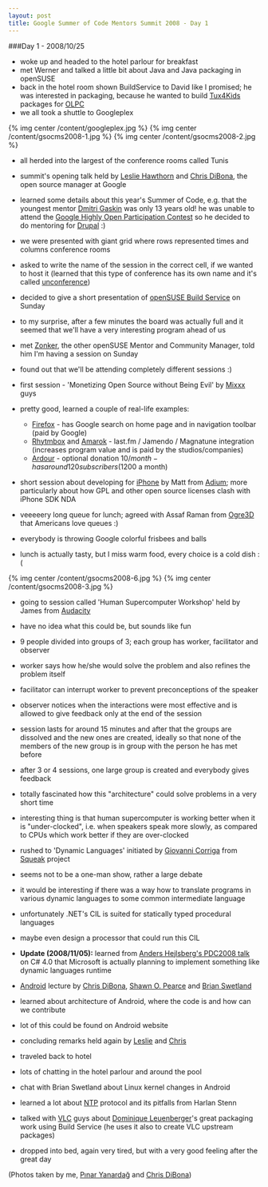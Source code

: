 ```yaml
---
layout: post
title: Google Summer of Code Mentors Summit 2008 - Day 1
---
```


###Day 1 - 2008/10/25

* woke up and headed to the hotel <span class="vcb_lt">parlour</span> for breakfast
* met Werner and talked a little bit about Java and Java packaging in openSUSE
* back in the hotel room shown BuildService to David like I promised; he was interested in packaging, because he wanted to build [Tux4Kids](http://tux4kids.alioth.debian.org/) packages for [OLPC](http://laptop.org/)
* we all took a shuttle to Googleplex

{% img center /content/googleplex.jpg %}
{% img center /content/gsocms2008-1.jpg %}
{% img center /content/gsocms2008-2.jpg %}

* all herded into the largest of the conference rooms called Tunis
* summit's opening talk held by [Leslie Hawthorn](http://www.hawthornlandings.org/) and [Chris DiBona](http://www.dibona.com/), the open source manager at Google
* learned some details about this year's Summer of Code, e.g. that the youngest mentor [Dmitri Gaskin](http://dmitrizone.com/) was only 13 years old! he was unable to attend the [Google Highly Open Participation Contest](http://code.google.com/opensource/ghop/) so he decided to do mentoring for [Drupal](http://drupal.org/) :)
* we were presented with giant grid where rows represented times and columns conference rooms
* asked to write the name of the session in the correct cell, if we wanted to host it (learned that this type of conference has its own name and it's called [unconference](http://en.wikipedia.org/wiki/Unconference))
* decided to give a short presentation of [openSUSE Build Service](http://en.opensuse.org/Build_Service) on Sunday
* to my surprise, after a few minutes the board was actually full and it seemed that we'll have a very interesting program ahead of us
* met [Zonker](http://zonker.opensuse.org/), the other openSUSE Mentor and Community Manager, told him I'm having a session on Sunday
* found out that we'll be attending completely different sessions :)

* first session - 'Monetizing Open Source without Being Evil' by [Mixxx](http://www.mixxx.org/) guys
* pretty good, learned a couple of real-life examples:
    * [Firefox](http://www.mozilla.com/firefox/) - has Google search on home page and in navigation toolbar (paid by Google)
    * [Rhytmbox](http://www.gnome.org/projects/rhythmbox/) and [Amarok](http://amarok.kde.org/) - last.fm / Jamendo / Magnatune integration (increases program value and is paid by the studios/companies)
    * [Ardour](http://ardour.org/) - optional donation 10$/month - has around 120 subscribers (1200$ a month)

* short session about developing for [iPhone](http://www.apple.com/iphone/) by Matt from [Adium](http://www.adiumx.com/); more particularly about how GPL and other open source licenses clash with iPhone SDK NDA

* veeeeery long queue for lunch; agreed with Assaf Raman from [Ogre3D](http://www.ogre3d.org/) that Americans love queues :)
* everybody is throwing Google colorful frisbees and balls
* lunch is actually tasty, but I miss warm food, every choice is a cold dish :(

{% img center /content/gsocms2008-6.jpg %}
{% img center /content/gsocms2008-3.jpg %}

* going to session called 'Human Supercomputer Workshop' held by James from [Audacity](http://audacity.sourceforge.net/)

* have no idea what this could be, but sounds like fun
* 9 people divided into groups of 3; each group has worker, facilitator and observer
* worker says how he/she would solve the problem and also refines the problem itself
* facilitator can interrupt worker to prevent preconceptions of the speaker
* observer notices when the interactions were most effective and is allowed to give feedback only at the end of the session
* session lasts for around 15 minutes and after that the groups are dissolved and the new ones are created, ideally so that none of the members of the new group is in group with the person he has met before
* after 3 or 4 sessions, one large group is created and everybody gives feedback
* totally fascinated how this "architecture" could solve problems in a very short time
* interesting thing is that human supercomputer is working better when it is "under-clocked", i.e. when speakers speak more slowly, as compared to CPUs which work better if they are over-clocked

* rushed to 'Dynamic Languages' initiated by [Giovanni Corriga](http://blog.corriga.net/) from [Squeak](http://www.squeak.org/) project

* seems not to be a one-man show, rather a large debate
* it would be interesting if there was a way how to translate programs in various dynamic languages to some common intermediate language
* unfortunately .NET's CIL is suited for statically typed procedural languages
* maybe even design a processor that could run this CIL
* **Update (2008/11/05):** learned from [Anders Hejlsberg's PDC2008 talk](http://channel9.msdn.com/pdc2008/TL16/) on C# 4.0 that Microsoft is actually planning to implement something like dynamic languages runtime

* [Android](http://www.android.com/) lecture by [Chris DiBona](http://www.dibona.com/), [Shawn O. Pearce](http://www.spearce.org/) and [Brian Swetland](http://www.frotz.net/)

* learned about architecture of Android, where the code is and how can we contribute
* lot of this could be found on Android website

* concluding remarks held again by [Leslie](http://www.hawthornlandings.org/) and [Chris ](http://www.dibona.com/)

* traveled back to hotel
* lots of chatting in the hotel parlour and around the pool

* chat with Brian Swetland about Linux kernel changes in Android
* learned a lot about [NTP](http://www.ntp.org/) protocol and its pitfalls from Harlan Stenn
* talked with [VLC](http://www.videolan.org/vlc/) guys about [Dominique Leuenberger](http://dominique.leuenberger.net/)'s great packaging work using Build Service (he uses it also to create VLC upstream packages)

* dropped into bed, again very tired, but with a very good feeling after the great day

(Photos taken by me, [Pınar Yanardağ](http://pinguar.org/) and [Chris DiBona](http://www.dibona.com/))
